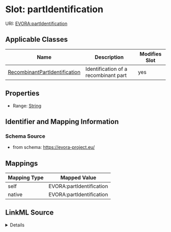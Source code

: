 

# Slot: partIdentification



URI: [EVORA:partIdentification](https://evora-project.eu/partIdentification)



<!-- no inheritance hierarchy -->





## Applicable Classes

| Name | Description | Modifies Slot |
| --- | --- | --- |
| [RecombinantPartIdentification](RecombinantPartIdentification.md) | Identification of a recombinant part |  yes  |







## Properties

* Range: [String](String.md)





## Identifier and Mapping Information







### Schema Source


* from schema: https://evora-project.eu/




## Mappings

| Mapping Type | Mapped Value |
| ---  | ---  |
| self | EVORA:partIdentification |
| native | EVORA:partIdentification |




## LinkML Source

<details>
```yaml
name: partIdentification
from_schema: https://evora-project.eu/
rank: 1000
alias: partIdentification
domain_of:
- RecombinantPartIdentification
range: string

```
</details>